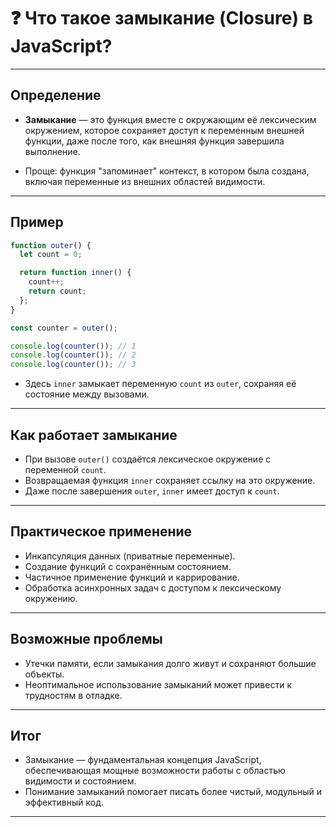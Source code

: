 # ❓ Что такое замыкание (Closure) в JavaScript?

---

## Определение

- **Замыкание** — это функция вместе с окружающим её лексическим окружением, которое сохраняет доступ к переменным внешней функции, даже после того, как внешняя функция завершила выполнение.

- Проще: функция "запоминает" контекст, в котором была создана, включая переменные из внешних областей видимости.

---

## Пример

```js
function outer() {
  let count = 0;

  return function inner() {
    count++;
    return count;
  };
}

const counter = outer();

console.log(counter()); // 1
console.log(counter()); // 2
console.log(counter()); // 3
```

- Здесь `inner` замыкает переменную `count` из `outer`, сохраняя её состояние между вызовами.

---

## Как работает замыкание

- При вызове `outer()` создаётся лексическое окружение с переменной `count`.
- Возвращаемая функция `inner` сохраняет ссылку на это окружение.
- Даже после завершения `outer`, `inner` имеет доступ к `count`.

---

## Практическое применение

- Инкапсуляция данных (приватные переменные).
- Создание функций с сохранённым состоянием.
- Частичное применение функций и каррирование.
- Обработка асинхронных задач с доступом к лексическому окружению.

---

## Возможные проблемы

- Утечки памяти, если замыкания долго живут и сохраняют большие объекты.
- Неоптимальное использование замыканий может привести к трудностям в отладке.

---

## Итог

- Замыкание — фундаментальная концепция JavaScript, обеспечивающая мощные возможности работы с областью видимости и состоянием.
- Понимание замыканий помогает писать более чистый, модульный и эффективный код.

---
